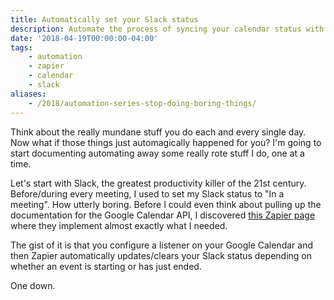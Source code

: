 ```yaml
---
title: Automatically set your Slack status
description: Automate the process of syncing your calendar status with your Slack availability using Zapier.
date: '2018-04-19T00:00:00-04:00'
tags:
    - automation
    - zapier
    - calendar
    - slack
aliases:
    - /2018/automation-series-stop-doing-boring-things/
---
```


Think about the really mundane stuff you do each and every single day. Now what if those things just automagically happened for you? I'm going to start documenting automating away some really rote stuff I do, one at a time.

Let's start with Slack, the greatest productivity killer of the 21st century. Before/during every meeting, I used to set my Slack status to "In a meeting". How utterly boring. Before I could even think about pulling up the documentation for the Google Calendar API, I discovered [this Zapier page](https://zapier.com/apps/google-calendar/integrations/slack/15914/update-your-slack-status-when-google-calendar-events-begin) where they implement almost exactly what I needed.

The gist of it is that you configure a listener on your Google Calendar and then Zapier automatically updates/clears your Slack status depending on whether an event is starting or has just ended.

One down.
